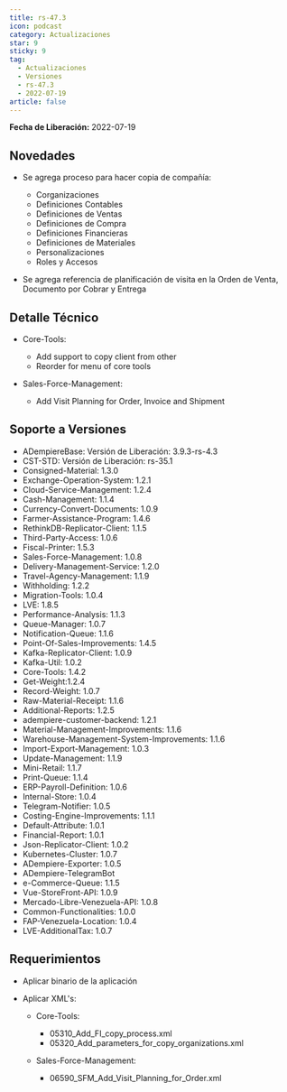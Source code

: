 ```yaml
---
title: rs-47.3
icon: podcast
category: Actualizaciones
star: 9
sticky: 9
tag:
  - Actualizaciones
  - Versiones
  - rs-47.3
  - 2022-07-19
article: false
---
```


**Fecha de Liberación:** 2022-07-19

## Novedades

- Se agrega proceso para hacer copia de compañía:

  - Corganizaciones
  - Definiciones Contables
  - Definiciones de Ventas
  - Definiciones de Compra
  - Definiciones Financieras
  - Definiciones de Materiales
  - Personalizaciones
  - Roles y Accesos

- Se agrega referencia de planificación de visita en la Orden de Venta, Documento por Cobrar y Entrega

## Detalle Técnico

- Core-Tools:

  - Add support to copy client from other
  - Reorder for menu of core tools

- Sales-Force-Management:

  - Add Visit Planning for Order, Invoice and Shipment

## Soporte a Versiones

- ADempiereBase: Versión de Liberación: 3.9.3-rs-4.3
- CST-STD: Versión de Liberación: rs-35.1
- Consigned-Material: 1.3.0
- Exchange-Operation-System: 1.2.1
- Cloud-Service-Management: 1.2.4
- Cash-Management: 1.1.4
- Currency-Convert-Documents: 1.0.9
- Farmer-Assistance-Program: 1.4.6
- RethinkDB-Replicator-Client: 1.1.5
- Third-Party-Access: 1.0.6
- Fiscal-Printer: 1.5.3
- Sales-Force-Management: 1.0.8
- Delivery-Management-Service: 1.2.0
- Travel-Agency-Management: 1.1.9
- Withholding: 1.2.2
- Migration-Tools: 1.0.4
- LVE: 1.8.5
- Performance-Analysis: 1.1.3
- Queue-Manager: 1.0.7
- Notification-Queue: 1.1.6
- Point-Of-Sales-Improvements: 1.4.5
- Kafka-Replicator-Client: 1.0.9
- Kafka-Util: 1.0.2
- Core-Tools: 1.4.2
- Get-Weight:1.2.4
- Record-Weight: 1.0.7
- Raw-Material-Receipt: 1.1.6
- Additional-Reports: 1.2.5
- adempiere-customer-backend: 1.2.1
- Material-Management-Improvements: 1.1.6
- Warehouse-Management-System-Improvements: 1.1.6
- Import-Export-Management: 1.0.3
- Update-Management: 1.1.9
- Mini-Retail: 1.1.7
- Print-Queue: 1.1.4
- ERP-Payroll-Definition: 1.0.6
- Internal-Store: 1.0.4
- Telegram-Notifier: 1.0.5
- Costing-Engine-Improvements: 1.1.1
- Default-Attribute: 1.0.1
- Financial-Report: 1.0.1
- Json-Replicator-Client: 1.0.2
- Kubernetes-Cluster: 1.0.7
- ADempiere-Exporter: 1.0.5
- ADempiere-TelegramBot
- e-Commerce-Queue: 1.1.5
- Vue-StoreFront-API: 1.0.9
- Mercado-Libre-Venezuela-API: 1.0.8
- Common-Functionalities: 1.0.0
- FAP-Venezuela-Location: 1.0.4
- LVE-AdditionalTax: 1.0.7

## Requerimientos

- Aplicar binario de la aplicación

- Aplicar XML's:

  - Core-Tools:

    - 05310_Add_FI_copy_process.xml
    - 05320_Add_parameters_for_copy_organizations.xml
  
  - Sales-Force-Management:

    - 06590_SFM_Add_Visit_Planning_for_Order.xml
